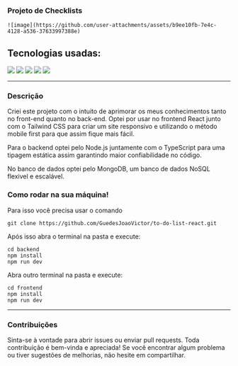 ### Projeto de Checklists
    ![image](https://github.com/user-attachments/assets/b9ee10fb-7e4c-4128-a536-37633997388e)
## Tecnologias usadas: 

<div style="display: inline-block">
    <img src="https://img.shields.io/badge/Node.js-43853D?style=for-the-badge&logo=node.js&logoColor=white">
    <img src="https://img.shields.io/badge/TypeScript-007ACC?style=for-the-badge&logo=typescript&logoColor=white">
    <img src="https://img.shields.io/badge/React-20232A?style=for-the-badge&logo=react&logoColor=61DAFB">
    <img src="	https://img.shields.io/badge/Tailwind_CSS-38B2AC?style=for-the-badge&logo=tailwind-css&logoColor=white">
    <img src="https://img.shields.io/badge/MongoDB-4EA94B?style=for-the-badge&logo=mongodb&logoColor=white">
</div>
<hr>

### Descrição
<p>Criei este projeto com o intuito de aprimorar os meus conhecimentos tanto no front-end quanto no back-end.
Optei por usar no frontend React junto com o Tailwind CSS para criar um site responsivo e utilizando o método mobile first para que assim fique mais fácil.</p> 
<p>Para o backend optei pelo Node.js juntamente com o TypeScript para uma tipagem estática assim garantindo maior confiabilidade no código.</p> 
<p>No banco de dados optei pelo MongoDB, um banco de dados NoSQL flexivel e escalável.</p>

### Como rodar na sua máquina!

<p>Para isso você precisa usar o comando</p>


```
git clone https://github.com/GuedesJoaoVictor/to-do-list-react.git

```

<p>Após isso abra o terminal na pasta e execute:</p>

```
cd backend
npm install
npm run dev
```
<p>Abra outro terminal na pasta e execute:</p>

```
cd frontend
npm install
npm run dev
```

<hr>

### Contribuições
Sinta-se à vontade para abrir issues ou enviar pull requests. Toda contribuição é bem-vinda e apreciada! Se você encontrar algum problema ou tiver sugestões de melhorias, não hesite em compartilhar.

